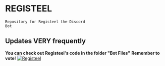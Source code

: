 <b><h1>REGISTEEL</h1></b>
<code>Repository for Registeel the Discord Bot</code>
<h2>Updates VERY frequently</h2>
<b>You can check out Registeel's code in the folder "Bot Files"</b>
<b>Remember to vote!</b>
<a href="https://top.gg/bot/809002048447184948">
  <img src="https://top.gg/api/widget/809002048447184948.svg" alt="Registeel" />
  </a>
